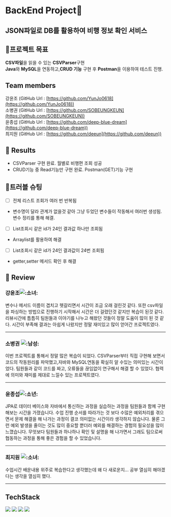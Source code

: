 # BackEnd Project🔨
## JSON파일로 DB를 활용하여 비행 정보 확인 서비스
## 🚩프로젝트 목표
**CSV파일**을 읽을 수 있는 **CSVParser**구현<br>
**Java**와 **MySQL**을 연동하고,**CRUD 기능** 구현 후 **Postman**을 이용하여 테스트 진행.
## Team members  
강윤조 (GitHub Url : [https://github.com/YunJo0618](https://github.com/YunJo0618))  
소병권 (GitHub Url : [https://github.com/SOBEUNGKEUN](https://github.com/SOBEUNGKEUN))  
윤종섭 (GitHub Url : [https://github.com/deep-blue-dream](https://github.com/deep-blue-dream))  
최지원 (GitHub Url : [https://github.com/deeun](https://github.com/deeun)) 

## 🚩 Results  
-  CSVParser 구현 완료. 월별로 비행편 조회 성공
-  CRUD기능 중 Read기능만 구현 완료. Postman(GET)기능 구현
## 🚩트러블 슈팅
 - [ ] 전체 리스트 조회가 여러 번 반복됨
 -  변수명이 달라 관계가 없을것 같아 그냥 두었던 변수들이 작동해서 여러번 생성됨. 변수 정리를 통해 해결.
 - [ ] List조회시 같은 id가 24인 결과값 하나만 조회됨
 - Arraylist를 활용하여 해결
 - [ ] List조회시 같은 id가 24인 결과값이 24번 조회됨
 - getter,setter 메서드 확인 후 해결
    
## 🚩 Review 
### 강윤조![:소녀:](https://a.slack-edge.com/production-standard-emoji-assets/13.0/google-medium/1f467.png)  
변수나 메서드 이름이 겹치고 헷갈리면서 시간이 조금 오래 걸린것 같다. 또한 csv파일을 파싱하는 방법으로 진행하기 시작해서 시간은 더 걸렸던것 같지만 복습이 된것 같다. 리뷰시간에 틈틈히 팀원들과 이야기를 나누고 해왔던 것들이 정말 도움이 많이 된 것 같다. 시간이 부족해 결과는 아쉽게 나왔지만 정말 재미있고 많이 얻어간 프로젝트였다.

---

### 소병권 ![:남성:](https://a.slack-edge.com/production-standard-emoji-assets/13.0/google-medium/1f468.png)  
이번 프로젝트를 통해서 정말 많은 복습이 되었다. CSVParser부터 직접 구현해 보면서 코드의 작동원리를 파악했고,자바와 MySQL연동을 확실히 알 수있는 의미있는 시간이었다. 팀원들과 같이 코드를 짜고, 오류들을 끊임없이 연구해서 해결 할 수 있었다. 협력에 의미와 재미를 제대로 느낄수 있는 프로젝트였다.

---
### 윤종섭![:소년:](https://a.slack-edge.com/production-standard-emoji-assets/13.0/google-medium/1f466.png)  
JPA로 데이터 베이스와 자바에서 통신하는 과정을 실습하는 과정을 팀원들과 함께 구현해보는 시간을 가졌습니다. 수업 진행 순서를 따라가는 것 보다 수많은 예외처리를 겪으면서 문제 해결을 해 나가는 과정이 결코 의미없는 시간이라 생각하지 않습니다. 물론 그런 예외 발생을 줄이는 것도 많이 중요할 뿐더러 예외를 해결하는 경험의 필요성을 많이 느꼈습니다. 무엇보다 팀원들과 하나하나 확인 및 설명을 해 나가면서 그래도 팀으로써 협동하는 과정을 통해 좋은 경험을 할 수 있었습니다.

---
### 최지원 ![:소녀:](https://a.slack-edge.com/production-standard-emoji-assets/13.0/google-medium/1f467.png)  
수업시간 배운내용 위주로 복습한다고 생각했는데 왜 다 새로운지... 공부 열심히 해야겠다는 생각을 열심히 했다.

---

## TechStack  
<img src="https://img.shields.io/badge/JAVA-007396?style=for-the-badge&logo=java&logoColor=white](https://img.shields.io/badge/JAVA-007396?style=for-the-badge&logo=java&logoColor=white)"> <img src="https://img.shields.io/badge/mysql-4479A1?style=for-the-badge&logo=mysql&logoColor=white](https://img.shields.io/badge/mysql-4479A1?style=for-the-badge&logo=mysql&logoColor=white"> <img src="https://img.shields.io/badge/github-181717?style=for-the-badge&logo=github&logoColor=white](https://img.shields.io/badge/github-181717?style=for-the-badge&logo=github&logoColor=white">  <img src="https://img.shields.io/badge/postman-FF6C37?style=for-the-badge&logo=java&logoColor=white](https://img.shields.io/badge/Postman-007396?style=for-the-badge&logo=postman&logoColor=white)">

